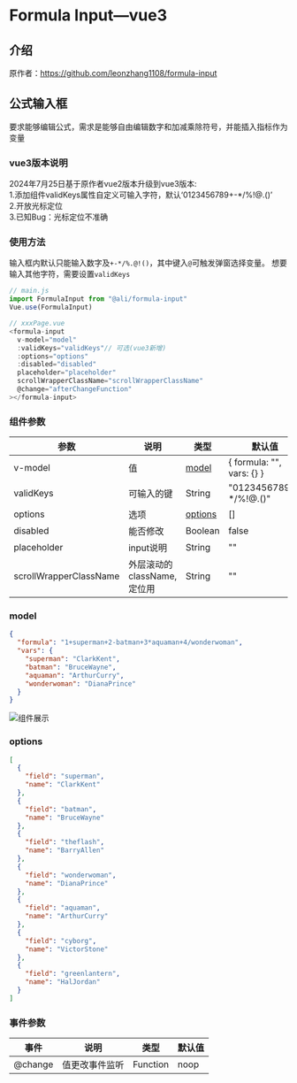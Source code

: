 # Formula Input—vue3
## 介绍
原作者：https://github.com/leonzhang1108/formula-input
## 公式输入框
要求能够编辑公式，需求是能够自由编辑数字和加减乘除符号，并能插入指标作为变量

### vue3版本说明
2024年7月25日基于原作者vue2版本升级到vue3版本:
<br>1.添加组件validKeys属性自定义可输入字符，默认‘0123456789+-*/%!@.()’
<br>2.开放光标定位
<br>3.已知Bug：光标定位不准确

### 使用方法
输入框内默认只能输入数字及```+-*/%.@!()```，其中键入```@```可触发弹窗选择变量。
想要输入其他字符，需要设置```validKeys```
```typescript
// main.js
import FormulaInput from "@ali/formula-input"
Vue.use(FormulaInput)

// xxxPage.vue
<formula-input
  v-model="model"
  :validKeys="validKeys"// 可选(vue3新增)
  :options="options"
  :disabled="disabled"
  placeholder="placeholder"
  scrollWrapperClassName="scrollWrapperClassName"
  @change="afterChangeFunction"
></formula-input>
```

### 组件参数

| 参数     | 说明             | 类型                   | 默认值 |
| -------- | ---------------- | ------------------------ | ------ |
| v-model  | 值 | [model](#model) | { formula: "", vars: {} } |
| validKeys  | 可输入的键 | String | "0123456789+-*/%!@.()" |
| options  | 选项 | [options](#options) | [] |
| disabled | 能否修改 | Boolean | false |
| placeholder | input说明 | String | "" |
| scrollWrapperClassName | 外层滚动的className,定位用 | String   | ""  |

### model
```json
{
  "formula": "1+superman+2-batman+3*aquaman+4/wonderwoman",
  "vars": {
    "superman": "ClarkKent",
    "batman": "BruceWayne",
    "aquaman": "ArthurCurry",
    "wonderwoman": "DianaPrince"
  }
}
```
![组件展示](https://cube.elemecdn.com/5/02/cdc9917b0b01ae690ca2e4f13ef14png.png)


### options
```json
[
  {
    "field": "superman",
    "name": "ClarkKent"
  },
  {
    "field": "batman",
    "name": "BruceWayne"
  },
  {
    "field": "theflash",
    "name": "BarryAllen"
  },
  {
    "field": "wonderwoman",
    "name": "DianaPrince"
  },
  {
    "field": "aquaman",
    "name": "ArthurCurry"
  },
  {
    "field": "cyborg",
    "name": "VictorStone"
  },
  {
    "field": "greenlantern",
    "name": "HalJordan"
  }
]
```


### 事件参数
| 事件     | 说明             | 类型                   | 默认值 |
| -------- | ---------------- | ------------------------ | ------ |
| @change | 值更改事件监听 | Function   | noop |
